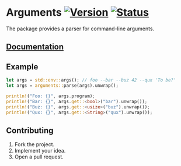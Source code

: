 # Arguments [![Version][version-img]][version-url] [![Status][status-img]][status-url]

The package provides a parser for command-line arguments.

## [Documentation][doc]

## Example

```rust
let args = std::env::args(); // foo --bar --buz 42 --qux 'To be?'
let args = arguments::parse(args).unwrap();

println!("Foo: {}", args.program);
println!("Bar: {}", args.get::<bool>("bar").unwrap());
println!("Buz: {}", args.get::<usize>("buz").unwrap());
println!("Qux: {}", args.get::<String>("qux").unwrap());
```

## Contributing

1. Fork the project.
2. Implement your idea.
3. Open a pull request.

[version-img]: https://img.shields.io/crates/v/arguments.svg
[version-url]: https://crates.io/crates/arguments
[status-img]: https://travis-ci.org/stainless-steel/arguments.svg?branch=master
[status-url]: https://travis-ci.org/stainless-steel/arguments
[doc]: https://stainless-steel.github.io/arguments
